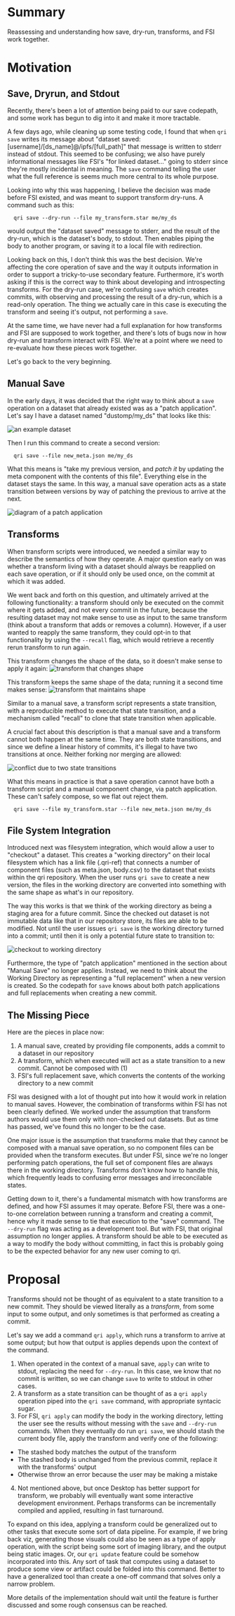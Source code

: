 # Summary

Reassessing and understanding how save, dry-run, transforms, and FSI work together.

# Motivation

## Save, Dryrun, and Stdout

Recently, there's been a lot of attention being paid to our save codepath, and some work has begun to dig into it and make it more tractable.

A few days ago, while cleaning up some testing code, I found that when `qri save` writes its message about "dataset saved: [username]/[ds_name]@/ipfs/[full_path]" that message is written to stderr instead of stdout. This seemed to be confusing; we also have purely informational messages like FSI's "for linked dataset..." going to stderr since they're mostly incidental in meaning. The `save` command telling the user what the full reference is seems much more central to its whole purpose.

Looking into why this was happening, I believe the decision was made before FSI existed, and was meant to support transform dry-runs. A command such as this:

```
  qri save --dry-run --file my_transform.star me/my_ds
```

would output the "dataset saved" message to stderr, and the result of the dry-run, which is the dataset's body, to stdout. Then enables piping the body to another program, or saving it to a local file with redirection.

Looking back on this, I don't think this was the best decision. We're affecting the core operation of save and the way it outputs information in order to support a tricky-to-use secondary feature. Furthermore, it's worth asking if this is the correct way to think about developing and introspecting transforms. For the dry-run case, we're confusing `save` which creates commits, with observing and processing the result of a dry-run, which is a read-only operation. The thing we actually care in this case is executing the transform and seeing it's output, not performing a `save`.

At the same time, we have never had a full explanation for how transforms and FSI are supposed to work together, and there's lots of bugs now in how dry-run and transform interact with FSI. We're at a point where we need to re-evaluate how these pieces work together.

Let's go back to the very beginning.

## Manual Save

In the early days, it was decided that the right way to think about a `save` operation on a dataset that already existed was as a "patch application". Let's say I have a dataset named "dustomp/my_ds" that looks like this:

![an example dataset](https://github.com/qri-io/rfcs/blob/rfc-xform/img/dataset_01.png)

Then I run this command to create a second version:

```
  qri save --file new_meta.json me/my_ds
```

What this means is "take my previous version, and *patch it* by updating the meta component with the contents of this file". Everything else in the dataset stays the same. In this way, a manual save operation acts as a state transition between versions by way of patching the previous to arrive at the next.

![diagram of a patch application](https://github.com/qri-io/rfcs/blob/rfc-xform/img/dataset_02_patch_application.png)

## Transforms

When transform scripts were introduced, we needed a similar way to describe the semantics of how they operate. A major question early on was whether a transform living with a dataset should always be reapplied on each save operation, or if it should only be used once, on the commit at which it was added.

We went back and forth on this question, and ultimately arrived at the following functionality: a transform should only be executed on the commit where it gets added, and not every commit in the future, because the resulting dataset may not make sense to use as input to the same transform (think about a transform that adds or removes a column). However, if a user wanted to reapply the same transform, they could opt-in to that functionality by using the `--recall` flag, which would retrieve a recently rerun transform to run again.

This transform changes the shape of the data, so it doesn't make sense to apply it again:
![transform that changes shape](https://github.com/qri-io/rfcs/blob/rfc-xform/img/dataset_03_xform_diff_shape.png)

This transform keeps the same shape of the data; running it a second time makes sense:
![transform that maintains shape](https://github.com/qri-io/rfcs/blob/rfc-xform/img/dataset_04_xform_same_shape.png)

Similar to a manual save, a transform script represents a state transition, with a reproducible method to execute that state transition, and a mechanism called "recall" to clone that state transition when applicable.

A crucial fact about this description is that a manual save and a transform cannot both happen at the same time. They are both state transitions, and since we define a linear history of commits, it's illegal to have two transitions at once. Neither forking nor merging are allowed:

![conflict due to two state transitions](https://github.com/qri-io/rfcs/blob/rfc-xform/img/dataset_05_conflict.png)

What this means in practice is that a save operation cannot have both a transform script and a manual component change, via patch application. These can't safely compose, so we flat out reject them.

```
  qri save --file my_transform.star --file new_meta.json me/my_ds
```

## File System Integration

Introduced next was filesystem integration, which would allow a user to "checkout" a dataset. This creates a "working directory" on their local filesystem which has a link file (.qri-ref) that connects a number of component files (such as meta.json, body.csv) to the dataset that exists within the qri repository. When the user runs `qri save` to create a new version, the files in the working directory are converted into something with the same shape as what's in our repository.

The way this works is that we think of the working directory as being a staging area for a future commit. Since the checked out dataset is not immutable data like that in our repository store, its files are able to be modified. Not until the user issues `qri save` is the working directory turned into a commit; until then it is only a potential future state to transition to:

![checkout to working directory](https://github.com/qri-io/rfcs/blob/rfc-xform/img/dataset_06_working_dir.png)

Furthermore, the type of "patch application" mentioned in the section about "Manual Save" no longer applies. Instead, we need to think about the Working Directory as representing a "full replacement" when a new version is created. So the codepath for `save` knows about both patch applications and full replacements when creating a new commit.

## The Missing Piece

Here are the pieces in place now:

1) A manual save, created by providing file components, adds a commit to a dataset in our repository
2) A transform, which when executed will act as a state transition to a new commit. Cannot be composed with (1)
3) FSI's full replacement save, which converts the contents of the working directory to a new commit

FSI was designed with a lot of thought put into how it would work in relation to manual saves. However, the combination of transforms within FSI has not been clearly defined. We worked under the assumption that transform authors would use them only with non-checked out datasets. But as time has passed, we've found this no longer to be the case.

One major issue is the assumption that transforms make that they cannot be composed with a manual save operation, so no component files can be provided when the transform executes. But under FSI, since we're no longer performing patch operations, the full set of component files are always there in the working directory. Transforms don't know how to handle this, which frequently leads to confusing error messages and irreconcilable states.

Getting down to it, there's a fundamental mismatch with how transforms are defined, and how FSI assumes it may operate. Before FSI, there was a one-to-one correlation between running a transform and creating a commit, hence why it made sense to tie that execution to the "save" command. The `--dry-run` flag was acting as a development tool. But with FSI, that original assumption no longer applies. A transform should be able to be executed as a way to modify the body without committing, in fact this is probably going to be the expected behavior for any new user coming to qri.

# Proposal

Transforms should not be thought of as equivalent to a state transition to a new commit. They should be viewed literally as a *transform*, from some input to some output, and only sometimes is that performed as creating a commit.

Let's say we add a command `qri apply`, which runs a transform to arrive at some output; but how that output is applies depends upon the context of the command.

1) When operated in the context of a manual save, `apply` can write to stdout, replacing the need for `--dry-run`. In this case, we know that no commit is written, so we can change `save` to write to stdout in other cases.
2) A transform as a state transition can be thought of as a `qri apply` operation piped into the `qri save` command, with appropriate syntacic sugar.
3) For FSI, `qri apply` can modify the body in the working directory, letting the user see the results without messing with the `save` and `--dry-run` comamnds. When they eventually do run `qri save`, we should stash the current body file, apply the transform and verify one of the following:
  * The stashed body matches the output of the transform
  * The stashed body is unchanged from the previous commit, replace it with the transforms' output
  * Otherwise throw an error because the user may be making a mistake
4) Not mentioned above, but once Desktop has better support for transform, we probably will eventually want some interactive development environment. Perhaps transforms can be incrementally compiled and applied, resulting in fast turnaround.

To expand on this idea, applying a transform could be generalized out to other tasks that execute some sort of data pipeline. For example, if we bring back viz, generating those visuals could also be seen as a type of apply operation, with the script being some sort of imaging library, and the output being static images. Or, our `qri update` feature could be somehow incorporated into this. Any sort of task that computes using a dataset to produce some view or artifact could be folded into this command. Better to have a generalized tool than create a one-off command that solves only a narrow problem.

More details of the implementation should wait until the feature is further discussed and some rough consensus can be reached.
